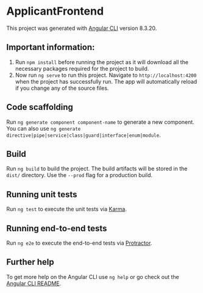 # ApplicantFrontend

This project was generated with [Angular CLI](https://github.com/angular/angular-cli) version 8.3.20.

## Important information:

1. Run `npm install` before running the project as it will download all the necessary packages required for the project to build.
2. Now run `ng serve` to run this project. Navigate to `http://localhost:4200` when the project has successfully run. The app will automatically reload if you change any of the source files.

## Code scaffolding

Run `ng generate component component-name` to generate a new component. You can also use `ng generate directive|pipe|service|class|guard|interface|enum|module`.

## Build

Run `ng build` to build the project. The build artifacts will be stored in the `dist/` directory. Use the `--prod` flag for a production build.

## Running unit tests

Run `ng test` to execute the unit tests via [Karma](https://karma-runner.github.io).

## Running end-to-end tests

Run `ng e2e` to execute the end-to-end tests via [Protractor](http://www.protractortest.org/).

## Further help

To get more help on the Angular CLI use `ng help` or go check out the [Angular CLI README](https://github.com/angular/angular-cli/blob/master/README.md).
